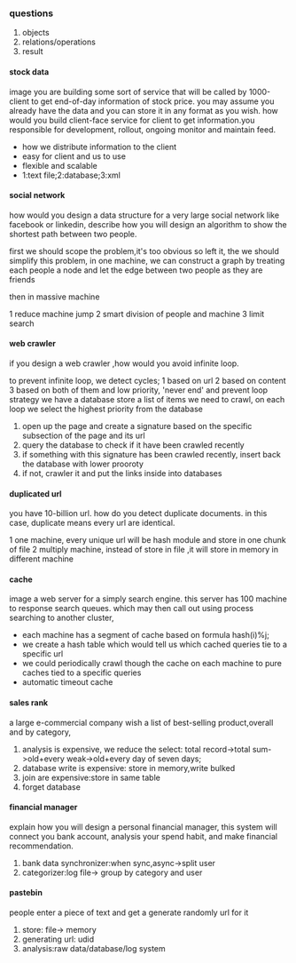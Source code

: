 ### questions
1. objects
2. relations/operations
3. result

#### stock data
image you are building some sort of service that will be called by 1000-client to 
get end-of-day information of stock price.
you may assume you already have the data and you can store it in any format as you wish.
how would you build client-face service for client to get information.you responsible for development,
rollout, ongoing monitor and maintain feed.

* how we distribute information to the client
* easy for client and us to use
* flexible and scalable
* 1:text file;2:database;3:xml

#### social network
how would you design a data structure for a very large social network like facebook or linkedin, 
describe how you will design an algorithm to show the shortest path between two people.

first we should scope the problem,it's too obvious so left it,
the we should simplify this problem,
in one machine,
we can construct a graph by treating each people a node and let the edge between two people as they are friends

then in massive machine

1 reduce machine jump
2 smart division of people and machine
3 limit search

#### web crawler
if you design a web crawler ,how would you avoid infinite loop.

to prevent infinite loop, we detect cycles;
1 based on url
2 based on content
3 based on both of them and low priority, 'never end' and prevent loop
strategy
we have a database store a list of items we need to crawl, on each loop we select the highest priority from the database
1. open up the page and create a signature based on the specific subsection of the page and its url
2. query the database to check if it have been crawled recently
3. if something with this signature has been crawled recently, insert back the database with lower prooroty
4. if not, crawler it and put the links inside into databases 


#### duplicated url
you have 10-billion url. how do you detect duplicate documents.
in this case, duplicate means every url are identical.

1 one machine, every unique url will be hash module and store in one chunk of file
2 multiply machine, instead of store in file ,it will store in memory in different machine

#### cache
image a web server for a simply search engine. this server has 100 machine to response search queues.
which may then call out using process searching to another cluster,

* each machine has a segment of cache based on formula hash(i)%j;
* we create a hash table which would tell us which cached queries tie to a specific url
* we could periodically crawl though the cache on each machine to pure caches tied to a specific queries
* automatic timeout  cache

#### sales rank
a large e-commercial company wish a list of best-selling product,overall and by category,

1. analysis is expensive, we reduce the select: total record->total sum->old+every weak->old+every day of seven days;
2. database write is expensive: store in memory,write bulked
3. join are expensive:store in same table
4. forget database 

#### financial manager
explain how you will design a personal financial manager, this system will connect you bank account, 
analysis your spend habit, and make financial recommendation.
1. bank data synchronizer:when sync,async->split user
2. categorizer:log file-> group by category and user

#### pastebin
people enter a piece of text and get a generate randomly url for it

1. store: file-> memory
2. generating url: udid
3. analysis:raw data/database/log system

   
 
